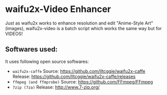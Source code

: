 ﻿# waifu2x-Video Enhancer
Just as waifu2x works to enhance resolution and edit "Anime-Style Art" (images),
waifu2x-video is a batch script which works the same way but for VIDEOS!

## Softwares used:

It uses following open source softwares:
* `waifu2x-caffe`
	Source: https://github.com/lltcggie/waifu2x-caffe
	Release: https://github.com/lltcggie/waifu2x-caffe/releases
* `ffmpeg (and ffmprobe)`
	Source: https://github.com/FFmpeg/FFmpeg
* `7zip (7za)`
	Release: http://www.7-zip.org/

